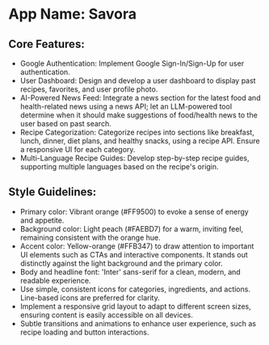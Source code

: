 # **App Name**: Savora

## Core Features:

- Google Authentication: Implement Google Sign-In/Sign-Up for user authentication.
- User Dashboard: Design and develop a user dashboard to display past recipes, favorites, and user profile photo.
- AI-Powered News Feed: Integrate a news section for the latest food and health-related news using a news API; let an LLM-powered tool determine when it should make suggestions of food/health news to the user based on past search.
- Recipe Categorization: Categorize recipes into sections like breakfast, lunch, dinner, diet plans, and healthy snacks, using a recipe API. Ensure a responsive UI for each category.
- Multi-Language Recipe Guides: Develop step-by-step recipe guides, supporting multiple languages based on the recipe's origin.

## Style Guidelines:

- Primary color: Vibrant orange (#FF9500) to evoke a sense of energy and appetite.
- Background color: Light peach (#FAEBD7) for a warm, inviting feel, remaining consistent with the orange hue.
- Accent color: Yellow-orange (#FFB347) to draw attention to important UI elements such as CTAs and interactive components. It stands out distinctly against the light background and the primary color.
- Body and headline font: 'Inter' sans-serif for a clean, modern, and readable experience.
- Use simple, consistent icons for categories, ingredients, and actions. Line-based icons are preferred for clarity.
- Implement a responsive grid layout to adapt to different screen sizes, ensuring content is easily accessible on all devices.
- Subtle transitions and animations to enhance user experience, such as recipe loading and button interactions.